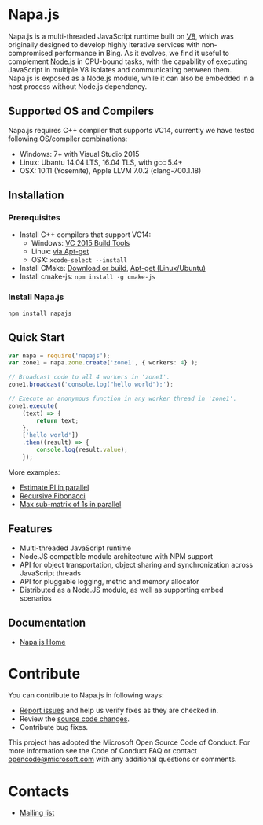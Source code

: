 # Napa.js
Napa.js is a multi-threaded JavaScript runtime built on [V8](https://github.com/v8/v8), which was originally designed to develop highly iterative services with non-compromised performance in Bing. As it evolves, we find it useful to complement [Node.js](https://nodejs.org) in CPU-bound tasks, with the capability of executing JavaScript in multiple V8 isolates and communicating between them. Napa.js is exposed as a Node.js module, while it can also be embedded in a host process without Node.js dependency.

## Supported OS and Compilers
Napa.js requires C++ compiler that supports VC14, currently we have tested following OS/compiler combinations: 
* Windows: 7+ with Visual Studio 2015
* Linux: Ubantu 14.04 LTS, 16.04 TLS, with gcc 5.4+ 
* OSX: 10.11 (Yosemite), Apple LLVM 7.0.2 (clang-700.1.18)

## Installation
### Prerequisites
* Install C++ compilers that support VC14: 
    * Windows: [VC 2015 Build Tools](http://landinghub.visualstudio.com/visual-cpp-build-tools)
    * Linux: [via Apt-get](https://askubuntu.com/questions/618474/how-to-install-the-latest-gcurrently-5-1-in-ubuntucurrently-14-04)
    * OSX: `xcode-select --install`
* Install CMake: [Download or build](https://cmake.org/install/), [Apt-get (Linux/Ubuntu)](https://askubuntu.com/questions/355565/how-to-install-latest-cmake-version-in-linux-ubuntu-from-command-line)
* Install cmake-js: `npm install -g cmake-js`

### Install Napa.js
```
npm install napajs
```
## Quick Start
```ts
var napa = require('napajs');
var zone1 = napa.zone.create('zone1', { workers: 4} );

// Broadcast code to all 4 workers in 'zone1'.
zone1.broadcast('console.log("hello world");');

// Execute an anonymous function in any worker thread in 'zone1'.
zone1.execute(
    (text) => {
        return text;
    }, 
    ['hello world'])
    .then((result) => {
        console.log(result.value);
    });
```
More examples:
* [Estimate PI in parallel]()
* [Recursive Fibonacci]()
* [Max sub-matrix of 1s in parallel]()

## Features
- Multi-threaded JavaScript runtime
- Node.JS compatible module architecture with NPM support
- API for object transportation, object sharing and synchronization across JavaScript threads
- API for pluggable logging, metric and memory allocator
- Distributed as a Node.JS module, as well as supporting embed scenarios

## Documentation
- [Napa.js Home](https://github.com/Microsoft/napajs/wiki)

# Contribute
You can contribute to Napa.js in following ways:

* [Report issues](https://github.com/Microsoft/napajs/issues) and help us verify fixes as they are checked in.
* Review the [source code changes](https://github.com/Microsoft/napajs/pulls).
* Contribute bug fixes.

This project has adopted the Microsoft Open Source Code of Conduct. For more information see the Code of Conduct FAQ or contact opencode@microsoft.com with any additional questions or comments.

# Contacts
* [Mailing list](https://groups.google.com/forum/#!forum/napajs)
